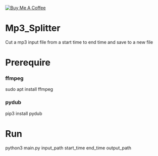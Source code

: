 <a href="https://www.buymeacoffee.com/9ZL0jUx" target="_blank"><img src="https://www.buymeacoffee.com/assets/img/custom_images/orange_img.png" alt="Buy Me A Coffee" style="height: auto !important;width: auto !important;" ></a>


# Mp3_Splitter
Cut a mp3 input file from a start time to end time and save to a new file 

# Prerequire

### ffmpeg
sudo apt install ffmpeg

### pydub
pip3 install pydub

# Run
python3 main.py input_path start_time end_time output_path
